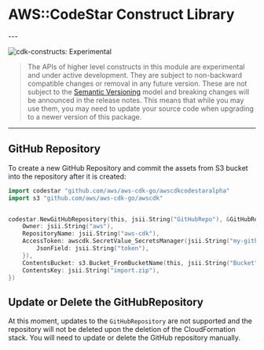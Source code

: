 # AWS::CodeStar Construct Library

<!--BEGIN STABILITY BANNER-->---


![cdk-constructs: Experimental](https://img.shields.io/badge/cdk--constructs-experimental-important.svg?style=for-the-badge)

> The APIs of higher level constructs in this module are experimental and under active development.
> They are subject to non-backward compatible changes or removal in any future version. These are
> not subject to the [Semantic Versioning](https://semver.org/) model and breaking changes will be
> announced in the release notes. This means that while you may use them, you may need to update
> your source code when upgrading to a newer version of this package.

---
<!--END STABILITY BANNER-->

## GitHub Repository

To create a new GitHub Repository and commit the assets from S3 bucket into the repository after it is created:

```go
import codestar "github.com/aws/aws-cdk-go/awscdkcodestaralpha"
import s3 "github.com/aws/aws-cdk-go/awscdk"


codestar.NewGitHubRepository(this, jsii.String("GitHubRepo"), &GitHubRepositoryProps{
	Owner: jsii.String("aws"),
	RepositoryName: jsii.String("aws-cdk"),
	AccessToken: awscdk.SecretValue_SecretsManager(jsii.String("my-github-token"), &SecretsManagerSecretOptions{
		JsonField: jsii.String("token"),
	}),
	ContentsBucket: s3.Bucket_FromBucketName(this, jsii.String("Bucket"), jsii.String("amzn-s3-demo-bucket")),
	ContentsKey: jsii.String("import.zip"),
})
```

## Update or Delete the GitHubRepository

At this moment, updates to the `GitHubRepository` are not supported and the repository will not be deleted upon the deletion of the CloudFormation stack. You will need to update or delete the GitHub repository manually.
